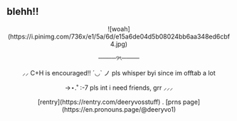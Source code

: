 ## blehh!!
<p align="center">
![woah](https://i.pinimg.com/736x/e1/5a/6d/e15a6de04d5b08024bb6aa348ed6cbf4.jpg)
<p align="center">
────୨ৎ────
  <p align="center">
⸝⸝ C+H is encouraged!! ´◡` ノ pls whisper byi since im offtab a lot 
    <p align="center">
->⋆.˚ :-7 pls int i need friends, grr ⸝⸝⸝
      <p align="center">
[rentry](https://rentry.com/deeryvosstuff) . [prns page](https://en.pronouns.page/@deeryvo1)
